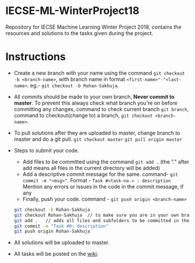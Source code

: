# IECSE-ML-WinterProject18
Repository for IECSE Machine Learning Winter Project 2018, contains the resources and solutions to the tasks given during the project.

# Instructions
 - Create a new branch with your name using the command `git checkout -b <branch-name>`, with branch name in format
 	`<first-name>"-"<last-name>`. eg.- `git checkout -b Rohan-Sakhuja`.
 - All commits should be made to your own branch, **Never commit to master**. To prevent this always check what branch you're on before committing any changes, command to check current branch `git branch`, command to checkout(change to) a branch, `git checkout <branch-name>`.
 - To pull solutions after they are uploaded to master, change branch to master and do a git pull.
 	`git checkout master`
 	`git pull origin master`
 - Steps to submit your code.
 	* Add files to be committed using the command `git add .` (the "." after add means all files in the current directory will be added)
 	* Add a descriptive commit message for the same. command- `git commit -m "<msg>"`.
 		Format - `Task #<task-no.> : description` 
 		Mention any errors or issues in the code in the commit message, if any
 	* Finally, push your code. command - `git push origin <branch-name>`

 	```bash
    git checkout -b Rohan-Sakhuja
 	git checkout Rohan-Sakhuja	// to make sure you are in your own branch
 	git add .	// adds all files and subfolders to be committed in the current directory
 	git commit -m "Task #0: description"
 	git push origin Rohan-Sakhuja
    ```

 - All solutions will be uploaded to master.
 - All tasks will be posted on the [wiki](https://github.com/ramrathi/IECSE-ML-Winter18/wiki).
